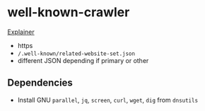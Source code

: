# well-known-crawler

[Explainer](https://github.com/GoogleChrome/related-website-sets)
- https
- `/.well-known/related-website-set.json`
- different JSON depending if primary or other

## Dependencies
- Install GNU `parallel`, `jq`, `screen`, `curl`, `wget`, `dig` from `dnsutils`
